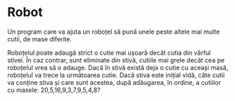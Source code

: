 # Robot
Un program care va ajuta un roboțel să pună unele peste altele mai multe cutii, de mase diferite. 

Roboțelul poate adaugă strict o cutie mai ușoară decât cutia din vârful stivei. În caz contrar, sunt eliminate din stivă, cutiile mai grele decât cea pe roboțelul vrea să o adauge. Dacă în stivă există deja o cutie cu aceași masă, roboțelul va trece la următoarea cutie.
Dacă stiva este inițial vidă, câte cutii va conține stiva și care sunt acestea, după adăugarea, în ordine, a cutiilor cu masele: 20,5,16,9,3,7,9,5,4,8?
